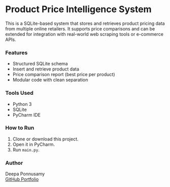 # Product Price Intelligence System

This is a SQLite-based system that stores and retrieves product pricing data from multiple online retailers. It supports price comparisons and can be extended for integration with real-world web scraping tools or e-commerce APIs.

### Features
- Structured SQLite schema
- Insert and retrieve product data
- Price comparison report (best price per product)
- Modular code with clean separation

### Tools Used
- Python 3
- SQLite
- PyCharm IDE

### How to Run
1. Clone or download this project.
2. Open it in PyCharm.
3. Run `main.py`.

### Author
Deepa Ponnusamy  
[GitHub Portfolio](https://github.com/python-sql09/tree/main/myprojects/product_price_tracker)